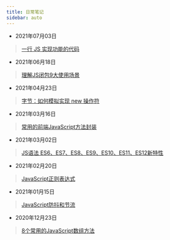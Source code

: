 ```yaml
---
title: 日常笔记
sidebar: auto
---
```

<style>
    .go-to-top {
        display: block !important;
    }
</style>
* 2021年07月03日
> [一行 JS 实现功能的代码](2021703.md)
> 
* 2021年06月18日
> [理解JS闭包9大使用场景](20210618.md)

* 2021年04月23日
> [字节：如何模拟实现 new 操作符](20210423.md)

* 2021年03月16日
> [常用的前端JavaScript方法封装](20210316.md)

* 2021年03月02日
> [JS语法 ES6、ES7、ES8、ES9、ES10、ES11、ES12新特性](20210302.md)

* 2021年02月20日
> [JavaScript正则表达式](20210220.md)

* 2021年01月15日
> [JavaScript防抖和节流](20210115.md)

* 2020年12月23日
> [8个常用的JavaScript数组方法](20201223.md)